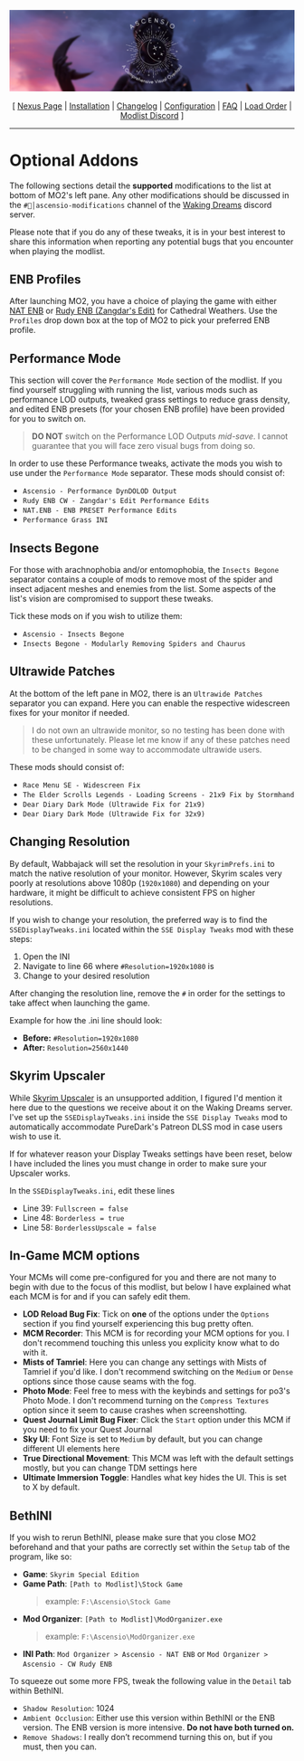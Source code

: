 ![](https://raw.githubusercontent.com/Oghma-Infinium/Ascensio/main/Media/Ascensio%20Header.png)

<p align="center">
  [ <a href="https://www.nexusmods.com/skyrimspecialedition/mods/89138">Nexus Page</a> | <a href="https://github.com/Oghma-Infinium/Ascensio/blob/main/README.md">Installation</a> |
  <a href="https://github.com/Oghma-Infinium/Ascensio/blob/main/CHANGELOG.md">Changelog</a> |
  <a href="https://github.com/Oghma-Infinium/Ascensio/main/CONFIG.md">Configuration</a> |
  <a href="https://github.com/Oghma-Infinium/Ascensio/main/FAQ.md">FAQ</a> |
  <a href="https://loadorderlibrary.com/lists/ascensio-1">Load Order</a> |
  <a href="https://discord.gg/WakingDreams"> Modlist Discord</a> ]
</p>

---

# Optional Addons

The following sections detail the **supported** modifications to the list at bottom of MO2's left pane. Any other modifications should be discussed in the `#🌟│ascensio-modifications` channel of the [Waking Dreams](https://discord.gg/wakingdreams) discord server.

Please note that if you do any of these tweaks, it is in your best interest to share this information when reporting any potential bugs that you encounter when playing the modlist.

## ENB Profiles
After launching MO2, you have a choice of playing the game with either [NAT ENB](https://www.nexusmods.com/skyrimspecialedition/mods/27141) or [Rudy ENB (Zangdar's Edit)](https://www.nexusmods.com/skyrimspecialedition/mods/39113) for Cathedral Weathers. Use the `Profiles` drop down box at the top of MO2 to pick your preferred ENB profile.

## Performance Mode

This section will cover the `Performance Mode` section of the modlist. If you find yourself struggling with running the list, various mods such as performance LOD outputs, tweaked grass settings to reduce grass density, and edited ENB presets (for your chosen ENB profile) have been provided for you to switch on.
  >**DO NOT** switch on the Performance LOD Outputs *mid-save*. I cannot guarantee that you will face zero visual bugs from doing so.

In order to use these Performance tweaks, activate the mods you wish to use under the `Performance Mode` separator. These mods should consist of:
 - `Ascensio - Performance DynDOLOD Output`
 - `Rudy ENB CW - Zangdar's Edit Performance Edits`
 - `NAT.ENB - ENB PRESET Performance Edits`
 - `Performance Grass INI`

## Insects Begone

For those with arachnophobia and/or entomophobia, the `Insects Begone` separator contains a couple of mods to remove most of the spider and insect adjacent meshes and enemies from the list. Some aspects of the list's vision are compromised to support these tweaks.

Tick these mods on if you wish to utilize them:
- `Ascensio - Insects Begone`
- `Insects Begone - Modularly Removing Spiders and Chaurus`

## Ultrawide Patches

At the bottom of the left pane in MO2, there is an `Ultrawide Patches` separator you can expand. Here you can enable the respective widescreen fixes for your monitor if needed.
  > I do not own an ultrawide monitor, so no testing has been done with these unfortunately. Please let me know if any of these patches need to be changed in some way to accommodate ultrawide users.

These mods should consist of:
- `Race Menu SE - Widescreen Fix`
- `The Elder Scrolls Legends - Loading Screens - 21x9 Fix by Stormhand`
- `Dear Diary Dark Mode (Ultrawide Fix for 21x9)`
- `Dear Diary Dark Mode (Ultrawide Fix for 32x9)`

## Changing Resolution

By default, Wabbajack will set the resolution in your `SkyrimPrefs.ini` to match the native resolution of your monitor. However, Skyrim scales very poorly at resolutions above 1080p (`1920x1080`) and depending on your hardware, it might be difficult to achieve consistent FPS on higher resolutions.

If you wish to change your resolution, the preferred way is to find the `SSEDisplayTweaks.ini` located within the `SSE Display Tweaks` mod with these steps:
1. Open the INI
2. Navigate to line 66 where `#Resolution=1920x1080` is
3. Change to your desired resolution

After changing the resolution line, remove the `#` in order for the settings to take affect when launching the game.

Example for how the .ini line should look:
- **Before:** `#Resolution=1920x1080`  
- **After:** `Resolution=2560x1440`

## Skyrim Upscaler

While [Skyrim Upscaler](https://www.nexusmods.com/skyrimspecialedition/mods/80343) is an unsupported addition, I figured I'd mention it here due to the questions we receive about it on the Waking Dreams server. I've set up the `SSEDisplayTweaks.ini` inside the `SSE Display Tweaks` mod to automatically accommodate PureDark's Patreon DLSS mod in case users wish to use it. 

If for whatever reason your Display Tweaks settings have been reset, below I have included the lines you must change in order to make sure your Upscaler works.

In the `SSEDisplayTweaks.ini`, edit these lines 
- Line 39: `Fullscreen = false`
- Line 48: `Borderless = true`
- Line 58: `BorderlessUpscale = false`

## In-Game MCM options

Your MCMs will come pre-configured for you and there are not many to begin with due to the focus of this modlist, but below I have explained what each MCM is for and if you can safely edit them.

 - **LOD Reload Bug Fix**: Tick on **one** of the options under the `Options` section if you find yourself experiencing this bug pretty often.
 - **MCM Recorder**: This MCM is for recording your MCM options for you. I don't recommend touching this unless you explicity know what to do with it.
 - **Mists of Tamriel**: Here you can change any settings with Mists of Tamriel if you'd like. I don't recommend switching on the `Medium` or `Dense` options since those cause seams with the fog.
 - **Photo Mode**: Feel free to mess with the keybinds and settings for po3's Photo Mode. I don't recommend turning on the `Compress Textures` option since it seem to cause crashes when screenshotting.
 - **Quest Journal Limit Bug Fixer**: Click the `Start` option under this MCM if you need to fix your Quest Journal
 - **Sky UI**: Font Size is set to `Medium` by default, but you can change different UI elements here
 - **True Directional Movement**: This MCM was left with the default settings mostly, but you can change TDM settings here
 - **Ultimate Immersion Toggle**: Handles what key hides the UI. This is set to X by default.

## BethINI

If you wish to rerun BethINI, please make sure that you close MO2 beforehand and that your paths are correctly set within the `Setup` tab of the program, like so:

 - **Game**: `Skyrim Special Edition`
 - **Game Path**: `[Path to Modlist]\Stock Game`
   > example: `F:\Ascensio\Stock Game`
 - **Mod Organizer**: `[Path to Modlist]\ModOrganizer.exe` 
   > example: `F:\Ascensio\ModOrganizer.exe`
 - **INI Path**: `Mod Organizer > Ascensio - NAT ENB` or `Mod Organizer > Ascensio - CW Rudy ENB`

To squeeze out some more FPS, tweak the following value in the `Detail` tab within BethINI.

- `Shadow Resolution`: 1024
- `Ambient Occlusion`: Either use this version within BethINI or the ENB version. The ENB version is more intensive. **Do not have both turned on.**
- `Remove Shadows`: I really don’t recommend turning this on, but if you must, then you can.

